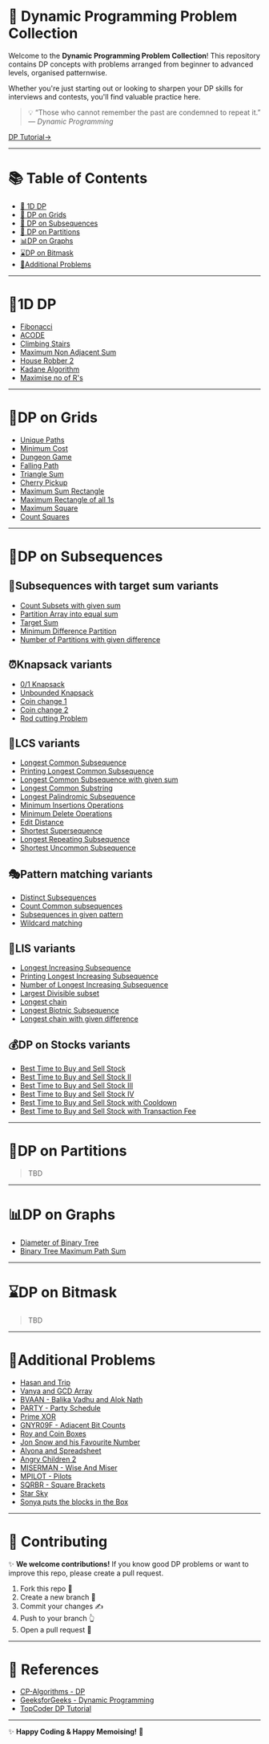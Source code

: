 # 🎲 Dynamic Programming Problem Collection

Welcome to the **Dynamic Programming Problem Collection**! This repository contains DP concepts with problems arranged from beginner to advanced levels, organised patternwise.

Whether you're just starting out or looking to sharpen your DP skills for interviews and contests, you'll find valuable practice here.

> 💡 “Those who cannot remember the past are condemned to repeat it.” — *Dynamic Programming*

[DP Tutorial→](https://cp-algorithms.com/dynamic_programming/intro-to-dp.html)

---

# 📚 Table of Contents

- [🧳 1D DP](#1d-dp)
- [🧱 DP on Grids](#dp-on-grids)
- [🧵 DP on Subsequences](#dp-on-subsequences)
- [🎸 DP on Partitions](#dp-on-partitions)
- [📊DP on Graphs](#dp-on-graphs)
- [⌛DP on Bitmask](#dp-on-bitmask)
- [👑Additional Problems](#additional-problems)

---

# 🧳1D DP

- [Fibonacci](https://www.spoj.com/problems/FIBEZ/)
- [ACODE](https://www.spoj.com/problems/ACODE/)
- [Climbing Stairs](https://leetcode.com/problems/climbing-stairs/)
- [Maximum Non Adjacent Sum](https://leetcode.com/problems/house-robber)
- [House Robber 2](https://leetcode.com/problems/house-robber-ii)
- [Kadane Algorithm](https://leetcode.com/problems/maximum-subarray)
- [Maximise no of R's](https://www.hackerearth.com/practice/algorithms/dynamic-programming/introduction-to-dynamic-programming-1/practice-problems/algorithm/number-of-rs-1/)

---

# 🧱DP on Grids
- [Unique Paths](https://leetcode.com/problems/unique-paths-ii)
- [Minimum Cost](https://leetcode.com/problems/minimum-path-sum)
- [Dungeon Game](https://leetcode.com/problems/dungeon-game)
- [Falling Path](https://leetcode.com/problems/minimum-falling-path-sum/)
- [Triangle Sum](https://leetcode.com/problems/triangle)
- [Cherry Pickup](https://leetcode.com/problems/cherry-pickup)
- [Maximum Sum Rectangle](https://www.geeksforgeeks.org/maximum-sum-rectangle-in-a-2d-matrix-dp-27/)
- [Maximum Rectangle of all 1s](https://leetcode.com/problems/maximal-rectangle)
- [Maximum Square](https://leetcode.com/problems/maximal-square)
- [Count Squares](https://leetcode.com/problems/count-square-submatrices-with-all-ones)

---

# 🧵DP on Subsequences

## 🔄Subsequences with target sum variants
- [Count Subsets with given sum](https://www.geeksforgeeks.org/count-of-subsets-with-sum-equal-to-x/)
- [Partition Array into equal sum](https://leetcode.com/problems/partition-equal-subset-sum)
- [Target Sum](https://leetcode.com/problems/target-sum)
- [Minimum Difference Partition](https://leetcode.com/problems/partition-array-into-two-arrays-to-minimize-sum-)
- [Number of Partitions with given difference](https://www.geeksforgeeks.org/problems/partitions-with-given-difference)

## ⏰Knapsack variants
- [0/1 Knapsack](https://www.geeksforgeeks.org/problems/0-1-knapsack-problem0945/1)
- [Unbounded Knapsack](https://www.geeksforgeeks.org/unbounded-knapsack-repetition-items-allowed)
- [Coin change 1](https://leetcode.com/problems/coin-change)
- [Coin change 2](https://leetcode.com/problems/coin-change-ii)
- [Rod cutting Problem](https://www.geeksforgeeks.org/problems/rod-cutting0840/1)

## 👒LCS variants
- [Longest Common Subsequence](https://leetcode.com/problems/longest-common-subsequence)
- [Printing Longest Common Subsequence](https://www.geeksforgeeks.org/printing-longest-common-subsequence)
- [Longest Common Subsequence with given sum](https://www.geeksforgeeks.org/length-of-longest-common-subsequence-with-given-sum-k/)
- [Longest Common Substring](https://www.geeksforgeeks.org/longest-common-substring-dp-29/)
- [Longest Palindromic Subsequence](https://leetcode.com/problems/longest-palindromic-subsequence)
- [Minimum Insertions Operations](https://leetcode.com/problems/minimum-insertion-steps-to-make-a-string-palindrome)
- [Minimum Delete Operations](https://leetcode.com/problems/delete-operation-for-two-strings)
- [Edit Distance](https://leetcode.com/problems/edit-distance)
- [Shortest Supersequence](https://leetcode.com/problems/shortest-common-supersequence)
- [Longest Repeating Subsequence](https://www.geeksforgeeks.org/longest-repeating-subsequence/)
- [Shortest Uncommon Subsequence](https://www.geeksforgeeks.org/shortest-uncommon-subsequence/)

## 🎭Pattern matching variants
- [Distinct Subsequences](https://www.geeksforgeeks.org/count-distinct-subsequences/)
- [Count Common subsequences](https://www.geeksforgeeks.org/count-common-subsequence-in-two-strings/)
- [Subsequences in given pattern](https://leetcode.com/problems/distinct-subsequences)
- [Wildcard matching](https://leetcode.com/problems/wildcard-matching/)


## 🧬LIS variants
- [Longest Increasing Subsequence](https://leetcode.com/problems/longest-increasing-subsequence/)
- [Printing Longest Increasing Subsequence](https://www.geeksforgeeks.org/dsa/construction-of-longest-increasing-subsequence-using-dynamic-programming/)
- [Number of Longest Increasing Subsequence](https://leetcode.com/problems/number-of-longest-increasing-subsequence/)
- [Largest Divisible subset](https://leetcode.com/problems/largest-divisible-subset/description/)
- [Longest chain](https://leetcode.com/problems/longest-string-chain/description/)
- [Longest Biotnic Subsequence](https://www.geeksforgeeks.org/longest-bitonic-subsequence-dp-15/)
- [Longest chain with given difference](https://leetcode.com/problems/longest-arithmetic-subsequence-of-given-difference)

## 💰DP on Stocks variants
- [Best Time to Buy and Sell Stock](https://leetcode.com/problems/best-time-to-buy-and-sell-stock)
- [Best Time to Buy and Sell Stock II](https://leetcode.com/problems/best-time-to-buy-and-sell-stock-ii/)
- [Best Time to Buy and Sell Stock III](https://leetcode.com/problems/best-time-to-buy-and-sell-stock-iii)
- [Best Time to Buy and Sell Stock IV](https://leetcode.com/problems/best-time-to-buy-and-sell-stock-iv)
- [Best Time to Buy and Sell Stock with Cooldown](https://leetcode.com/problems/best-time-to-buy-and-sell-stock-with-cooldown/)
- [Best Time to Buy and Sell Stock with Transaction Fee](https://leetcode.com/problems/best-time-to-buy-and-sell-stock-with-transaction-fee/)

---

# 🎸DP on Partitions

> TBD

---

# 📊DP on Graphs
- [Diameter of Binary Tree](https://leetcode.com/problems/diameter-of-binary-tree/)
- [Binary Tree Maximum Path Sum](https://leetcode.com/problems/binary-tree-maximum-path-sum/description/)

---

# ⌛DP on Bitmask

> TBD

---

# 👑Additional Problems
- [Hasan and Trip](https://www.hackerearth.com/practice/algorithms/dynamic-programming/introduction-to-dynamic-programming-1/practice-problems/algorithm/hasan-and-trip/)
- [Vanya and GCD Array](https://www.hackerearth.com/practice/algorithms/dynamic-programming/2-dimensional/practice-problems/algorithm/vanya-and-gcd-array/)
- [BVAAN - Balika Vadhu and Alok Nath](https://www.spoj.com/problems/BVAAN/)
- [PARTY - Party Schedule](https://www.spoj.com/problems/PARTY/)
- [Prime XOR](https://www.hackerrank.com/challenges/prime-xor)
- [GNYR09F - Adjacent Bit Counts](https://www.spoj.com/TCW5C1/problems/GNYR09F/)
- [Roy and Coin Boxes](https://www.hackerearth.com/practice/algorithms/dynamic-programming/introduction-to-dynamic-programming-1/practice-problems/algorithm/roy-and-coin-boxes-1/)
- [Jon Snow and his Favourite Number](https://codeforces.com/problemset/problem/768/C)
- [Alyona and Spreadsheet](https://codeforces.com/problemset/problem/777/C)
- [Angry Children 2](https://www.hackerrank.com/challenges/angry-children-2)
- [MISERMAN - Wise And Miser](https://www.spoj.com/problems/MISERMAN/)
- [MPILOT - Pilots](https://www.spoj.com/problems/MPILOT/)
- [SQRBR - Square Brackets](https://www.spoj.com/problems/SQRBR/)
- [Star Sky](https://codeforces.com/problemset/problem/835/C)
- [Sonya puts the blocks in the Box](https://gautamdp.blogspot.com/2016/03/sonya-puts-blocks-in-box.html?view=timeslide)


---

# 💬 Contributing

✨ **We welcome contributions!** If you know good DP problems or want to improve this repo, please create a pull request.

1. Fork this repo 🍴  
2. Create a new branch 🌳  
3. Commit your changes ✍️  
4. Push to your branch 👆  
5. Open a pull request 🔑

---

# 🔗 References

- [CP-Algorithms - DP](https://cp-algorithms.com/dynamic_programming/)
- [GeeksforGeeks - Dynamic Programming](https://www.geeksforgeeks.org/dynamic-programming/)
- [TopCoder DP Tutorial](https://www.topcoder.com/thrive/articles/Dynamic%20Programming:%20From%20Novice%20to%20Advanced)

---

✨ **Happy Coding & Happy Memoising!** 🚀  
